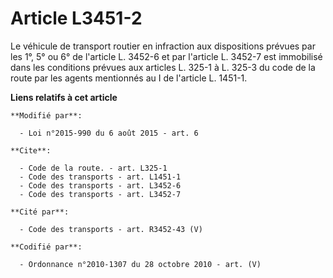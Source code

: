 # Article L3451-2

Le véhicule de transport routier en infraction aux dispositions prévues par les 1°, 5° ou 6° de l'article L. 3452-6 et par
l'article L. 3452-7 est immobilisé dans les conditions prévues aux articles L. 325-1 à L. 325-3 du code de la route par les
agents mentionnés au I de l'article L. 1451-1.

**Liens relatifs à cet article**

	**Modifié par**:

	  - Loi n°2015-990 du 6 août 2015 - art. 6

	**Cite**:

	  - Code de la route. - art. L325-1
	  - Code des transports - art. L1451-1
	  - Code des transports - art. L3452-6
	  - Code des transports - art. L3452-7

	**Cité par**:

	  - Code des transports - art. R3452-43 (V)

	**Codifié par**:

	  - Ordonnance n°2010-1307 du 28 octobre 2010 - art. (V)
